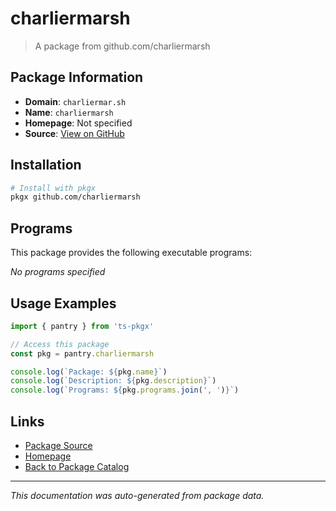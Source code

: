 # charliermarsh

> A package from github.com/charliermarsh

## Package Information

- **Domain**: `charliermar.sh`
- **Name**: `charliermarsh`
- **Homepage**: Not specified
- **Source**: [View on GitHub](https://github.com/pkgxdev/pantry/tree/main/projects/charliermar.sh/package.yml)

## Installation

```bash
# Install with pkgx
pkgx github.com/charliermarsh
```

## Programs

This package provides the following executable programs:

*No programs specified*

## Usage Examples

```typescript
import { pantry } from 'ts-pkgx'

// Access this package
const pkg = pantry.charliermarsh

console.log(`Package: ${pkg.name}`)
console.log(`Description: ${pkg.description}`)
console.log(`Programs: ${pkg.programs.join(', ')}`)
```

## Links

- [Package Source](https://github.com/pkgxdev/pantry/tree/main/projects/charliermar.sh/package.yml)
- [Homepage](#)
- [Back to Package Catalog](../package-catalog.md)

---

*This documentation was auto-generated from package data.*
